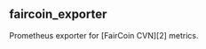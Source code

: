 faircoin_exporter
------------------

Prometheus exporter for [FairCoin CVN][2] metrics.


[1]: https://github.com/faircoin/faircoin/blob/master/doc/CVN-operators-guide.md#2-technical-information-for-running-a-cvn
